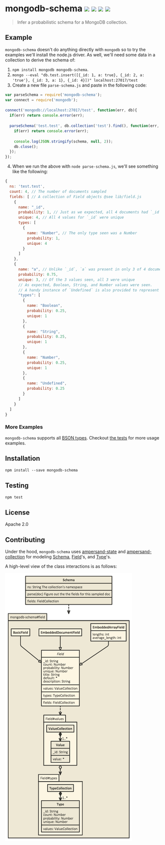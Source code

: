 # mongodb-schema [![][npm_img]][npm_url] [![][travis_img]][travis_url] [![][coverage_img]][coverage_url] [![][gitter_img]][gitter_url]

> Infer a probabilistic schema for a MongoDB collection.

## Example

`mongodb-schema` doesn't do anything directly with `mongodb` so to try the examples we'll install the node.js driver.  As well, we'll need some data
in a collection to derive the schema of:

1. `npm install mongodb mongodb-schema`.
2. `mongo --eval "db.test.insert([{_id: 1, a: true}, {_id: 2, a: 'true'}, {_id: 3, a: 1}, {_id: 4}])" localhost:27017/test`
3. Create a new file `parse-schema.js` and paste in the following code:
  ```javascript
  var parseSchema = require('mongodb-schema');
  var connect = require('mongodb');

  connect('mongodb://localhost:27017/test', function(err, db){
    if(err) return console.error(err);

    parseSchema('test.test', db.collection('test').find(), function(err, schema){
      if(err) return console.error(err);

      console.log(JSON.stringify(schema, null, 2));
      db.close();
    });
  });
  ```
4. When we run the above with `node parse-schema.js`, we'll see something
  like the following:

  ```javascript
  {
    ns: 'test.test',
    count: 4, // The number of documents sampled
    fields: [ // A collection of Field objects @see lib/field.js
      {
        name: "_id",
        probability: 1, // Just as we expected, all 4 documents had `_id`
        unique: 4, // All 4 values for `_id` were unique
        types: [
          {
            name: "Number", // The only type seen was a Number
            probability: 1,
            unique: 4
          }
        ]
      },
      {
        name: "a", // Unlike `_id`, `a` was present in only 3 of 4 documents
        probability: 0.75,
        unique: 3, // Of the 3 values seen, all 3 were unique
        // As expected, Boolean, String, and Number values were seen.
        // A handy instance of `Undefined` is also provided to represent missing data",
        "types": [
          {
            name: "Boolean",
            probability: 0.25,
            unique: 1
          },
          {
            name: "String",
            probability: 0.25,
            unique: 1
          },
          {
            name: "Number",
            probability: 0.25,
            unique: 1
          },
          {
            name: "Undefined",
            probability: 0.25
          }
        ]
      }
    ]
  }
  ```

### More Examples

`mongodb-schema` supports all [BSON types][bson-types].
Checkout [the tests][tests] for more usage examples.

## Installation

```
npm install --save mongodb-schema
```

## Testing

```
npm test
```

## License

Apache 2.0

## Contributing

Under the hood, `mongodb-schema` uses [ampersand-state][ampersand-state] and
[ampersand-collection][ampersand-collection] for modeling [Schema][schema], [Field][field]'s, and [Type][type]'s.

A high-level view of the class interactions is as follows:

![](./docs/mongodb-schema_diagram.png)



[bson-types]: http://docs.mongodb.org/manual/reference/bson-types/
[ampersand-state]: http://ampersandjs.com/docs#ampersand-state
[ampersand-collection]: http://ampersandjs.com/docs#ampersand-collection
[tests]: https://github.com/mongodb-js/mongodb-schema/tree/master/test
[schema]: https://github.com/mongodb-js/mongodb-language-model/blob/master/lib/schema.js
[field]: https://github.com/mongodb-js/mongodb-language-model/blob/master/lib/field.js
[type]: https://github.com/mongodb-js/mongodb-language-model/blob/master/lib/type.js

[travis_img]: https://secure.travis-ci.org/mongodb-js/mongodb-schema.svg?branch=master
[travis_url]: https://travis-ci.org/mongodb-js/mongodb-schema
[npm_img]: https://img.shields.io/npm/v/mongodb-schema.svg
[npm_url]: https://www.npmjs.org/package/mongodb-schema
[coverage_img]: https://coveralls.io/repos/mongodb-js/mongodb-schema/badge.svg
[coverage_url]: https://coveralls.io/r/mongodb-js/mongodb-schema
[gitter_img]: https://badges.gitter.im/Join%20Chat.svg
[gitter_url]: https://gitter.im/mongodb-js/mongodb-js
